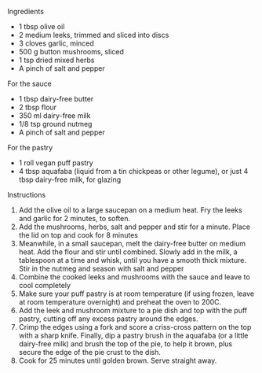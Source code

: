 Ingredients

- 1 tbsp olive oil
- 2 medium leeks, trimmed and sliced into discs
- 3 cloves garlic, minced
- 500 g button mushrooms, sliced
- 1 tsp dried mixed herbs
- A pinch of salt and pepper

For the sauce

- 1 tbsp dairy-free butter
- 2 tbsp flour
- 350 ml dairy-free milk
- 1/8 tsp ground nutmeg
- A pinch of salt and pepper

For the pastry
- 1 roll vegan puff pastry
- 4 tbsp aquafaba (liquid from a tin chickpeas or other legume), or just 4 tbsp dairy-free milk, for glazing

Instructions

1. Add the olive oil to a large saucepan on a medium heat. Fry the leeks and garlic for 2 minutes, to soften. 
1. Add the mushrooms, herbs, salt and pepper and stir for a minute. Place the lid on top and cook for 8 minutes
1. Meanwhile, in a small saucepan, melt the dairy-free butter on medium heat. Add the flour and stir until combined. Slowly add in the milk, a tablespoon at a time and whisk, until you have a smooth thick mixture. Stir in the nutmeg and season with salt and pepper
1. Combine the cooked leeks and mushrooms with the sauce and leave to cool completely
1. Make sure your puff pastry is at room temperature (if using frozen, leave at room temperature overnight) and preheat the oven to 200C. 
1. Add the leek and mushroom mixture to a pie dish and top with the puff pastry, cutting off any excess pastry around the edges. 
1. Crimp the edges using a fork and score a criss-cross pattern on the top with a sharp knife. Finally, dip a pastry brush in the aquafaba  (or a little dairy-free milk) and brush the top of the pie, to help it brown, plus secure the edge of the pie crust to the dish.
1. Cook for 25 minutes until golden brown. Serve straight away. 
